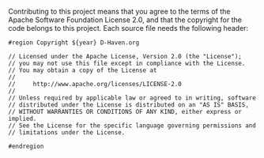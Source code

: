 Contributing to this project means that you agree to the terms of the Apache Software Foundation License 2.0,
and that the copyright for the code belongs to this project.  Each source file needs the following header:

````
#region Copyright ${year} D-Haven.org

// Licensed under the Apache License, Version 2.0 (the "License");
// you may not use this file except in compliance with the License.
// You may obtain a copy of the License at
// 
//     http://www.apache.org/licenses/LICENSE-2.0
// 
// Unless required by applicable law or agreed to in writing, software
// distributed under the License is distributed on an "AS IS" BASIS,
// WITHOUT WARRANTIES OR CONDITIONS OF ANY KIND, either express or implied.
// See the License for the specific language governing permissions and
// limitations under the License.

#endregion
````
